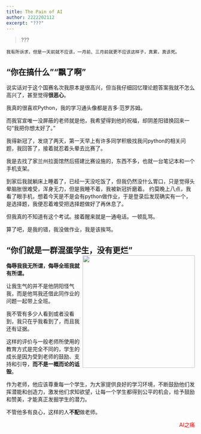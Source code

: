 ```yaml
---
title: The Pain of AI
author: 2222202112
excerpt: "???"
---
```


> ???

    我有所诉求，但是一天前就不应该，一月前、三月前就更不应该这样子，真累，真该死。

## “你在搞什么”“飘了啊”

说实话对于这个国赛名次我原本是很高兴，但当我仔细回忆理论题答案我就不怎么高兴了，甚至觉得**很恶心**。

我真的很喜欢Python，我的学习通头像都是吉多·范罗苏姆。

而我官宣唯一没屏蔽的老师就是他，我希望得到他的祝福，却阴差阳错换回来一句“我把你想太好了。”

我得新冠了，发烧了两天，第一天早上有许多同学积极找我问python的相关问题，我回答了，接着就忍着头晕去比赛了。

我是去找了家兰州拉面馆然后搭建比赛设施的，东西不多，也就一台笔记本和一个手机支架。

到家后我就躺床上睡着了，已经一天没吃饭了，但我仍然没什么胃口，只是觉得头晕脑胀很难受，浑身无力，但是我睡不着，我被新冠折磨着。
约莫晚上八点，我看了眼手机，想着今天是不是会有python做作业，于是登录后发现确实有一个，是选择题，我便忍着难受把选择题做好了再休息了。  

但我真的不知道有这个考试。接着醒来就是一通电话。一顿乱骂。

算了吧，是我的错，我没做作业，我是该挨骂。

## “你们就是一群混蛋学生，没有更烂” <img align="right" width="300" src="https://academic.jyunko.cn/assets/46855298c1258d71.png">

**侮辱我我无所谓，侮辱全班我就有所谓。**

让我生气的并不是他阴阳怪气我，而是他骂我还借此同作业的问题一起带上全班。

我不管有多少人看到或者没看到，我只在乎我看到了，而且我还有证据。

这样的评价与一般老师所使用的教育方式是完全不同的，学生的成长是因为受到老师的鼓励、支持和引导，**而不是一概而论的诋毁**。

作为老师，他应该尊重每一个学生，为大家提供良好的学习环境，不断鼓励他们发挥潜能和创造力，激发他们求知欲望，让每一个学生都得到公平的机会，给予鼓励和赞美，才能真正发掘学生的潜力。

不管他多有良心，这样的人**不配**做老师。

<p align="right"><font color="red">AI之痛</font></p>
